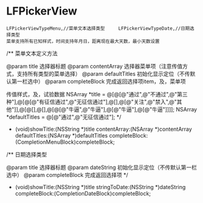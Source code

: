 # LFPickerView
    LFPickerViewTypeMenu,//菜单文本选择类型     LFPickerViewTypeDate,//日期选择类型
    菜单支持所有已知样式，时间支持年月日，距离现在最大天数，最小天数设置


/**
 菜单文本定义方法

 @param title 选择器标题
 @param contentArray 选择器菜单项（注意传值方式，支持所有类型的菜单选择）
 @param defaultTitles 初始化显示定位（不传默认第一栏选中）
 @param completeBlock 完成返回选择项item，及，菜单项
 
 传值样式，及，试验数据
 NSArray *title = @[@[@"通过",@"不通过",@"第三种"],@[@[@"有征信通过",@"无征信通过"],@[],@[@"关注",@"禁入",@"其他"]],@[@[],@[],@[@[@"牛逼",@"牛逼"],@[@"牛逼"],@[@"牛逼"]]]];
 NSArray *defaultTitles = @[@"通过",@"无征信通过"];
 */
- (void)showTitle:(NSString *)title contentArray:(NSArray *)contentArray defaultTitles:(NSArray *)defaultTitles completeBlock:(CompletionMenuBlock)completeBlock;


/**
 日期选择类型

 @param title 选择器标题
 @param dateString 初始化显示定位（不传默认第一栏选中）
 @param completeBlock 完成返回选择项
 */
- (void)showTitle:(NSString *)title stringToDate:(NSString *)dateString completeBlock:(CompletionDateBlock)completeBlock;
